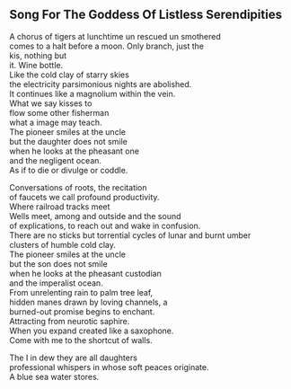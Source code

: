 Song For The Goddess Of Listless Serendipities
----------------------------------------------
A chorus of tigers at lunchtime un rescued un smothered  
comes to a halt before a moon. Only branch, just the  
kis, nothing but  
it. Wine bottle.  
Like the cold clay of starry skies  
the electricity parsimonious nights are abolished.  
It continues like a magnolium within the vein.  
What we say kisses to  
flow some other fisherman  
what a image may teach.  
The pioneer smiles at the uncle  
but the daughter does not smile  
when he looks at the pheasant one  
and the negligent ocean.  
As if to die or divulge or coddle.  
  
Conversations of roots, the recitation  
of faucets we call profound productivity.  
Where railroad tracks meet  
Wells meet, among and outside and the sound  
of explications, to reach out and wake in confusion.  
There are no sticks but torrential cycles of lunar and burnt umber  
clusters of humble cold clay.  
The pioneer smiles at the uncle  
but the son does not smile  
when he looks at the pheasant custodian  
and the imperalist ocean.  
From unrelenting rain to palm tree leaf,  
hidden manes drawn by loving channels, a  
burned-out promise begins to enchant.  
Attracting from neurotic saphire.  
When you expand created like a saxophone.  
Come with me to the shortcut of walls.  
  
The I in dew they are all daughters  
professional whispers in whose soft peaces originate.  
A blue sea water stores.  
